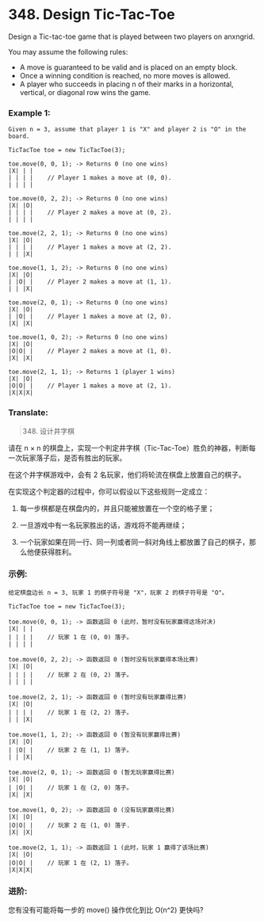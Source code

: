 # 348. Design Tic-Tac-Toe

Design a Tic-tac-toe game that is played between two players on anxngrid.

You may assume the following rules:

* A move is guaranteed to be valid and is placed on an empty block.
* Once a winning condition is reached, no more moves is allowed.
* A player who succeeds in placing n of their marks in a horizontal, vertical, or diagonal row wins the game.


### Example 1:

```
Given n = 3, assume that player 1 is "X" and player 2 is "O" in the board.

TicTacToe toe = new TicTacToe(3);

toe.move(0, 0, 1); -> Returns 0 (no one wins)
|X| | |
| | | |    // Player 1 makes a move at (0, 0).
| | | |

toe.move(0, 2, 2); -> Returns 0 (no one wins)
|X| |O|
| | | |    // Player 2 makes a move at (0, 2).
| | | |

toe.move(2, 2, 1); -> Returns 0 (no one wins)
|X| |O|
| | | |    // Player 1 makes a move at (2, 2).
| | |X|

toe.move(1, 1, 2); -> Returns 0 (no one wins)
|X| |O|
| |O| |    // Player 2 makes a move at (1, 1).
| | |X|

toe.move(2, 0, 1); -> Returns 0 (no one wins)
|X| |O|
| |O| |    // Player 1 makes a move at (2, 0).
|X| |X|

toe.move(1, 0, 2); -> Returns 0 (no one wins)
|X| |O|
|O|O| |    // Player 2 makes a move at (1, 0).
|X| |X|

toe.move(2, 1, 1); -> Returns 1 (player 1 wins)
|X| |O|
|O|O| |    // Player 1 makes a move at (2, 1).
|X|X|X|
```

### Translate:

> 348. 设计井字棋

请在 n × n 的棋盘上，实现一个判定井字棋（Tic-Tac-Toe）胜负的神器，判断每一次玩家落子后，是否有胜出的玩家。

在这个井字棋游戏中，会有 2 名玩家，他们将轮流在棋盘上放置自己的棋子。

在实现这个判定器的过程中，你可以假设以下这些规则一定成立：

1. 每一步棋都是在棋盘内的，并且只能被放置在一个空的格子里；

2. 一旦游戏中有一名玩家胜出的话，游戏将不能再继续；

3. 一个玩家如果在同一行、同一列或者同一斜对角线上都放置了自己的棋子，那么他便获得胜利。

### 示例:

```
给定棋盘边长 n = 3, 玩家 1 的棋子符号是 "X"，玩家 2 的棋子符号是 "O"。

TicTacToe toe = new TicTacToe(3);

toe.move(0, 0, 1); -> 函数返回 0 (此时，暂时没有玩家赢得这场对决)
|X| | |
| | | |    // 玩家 1 在 (0, 0) 落子。
| | | |

toe.move(0, 2, 2); -> 函数返回 0 (暂时没有玩家赢得本场比赛)
|X| |O|
| | | |    // 玩家 2 在 (0, 2) 落子。
| | | |

toe.move(2, 2, 1); -> 函数返回 0 (暂时没有玩家赢得比赛)
|X| |O|
| | | |    // 玩家 1 在 (2, 2) 落子。
| | |X|

toe.move(1, 1, 2); -> 函数返回 0 (暂没有玩家赢得比赛)
|X| |O|
| |O| |    // 玩家 2 在 (1, 1) 落子。
| | |X|

toe.move(2, 0, 1); -> 函数返回 0 (暂无玩家赢得比赛)
|X| |O|
| |O| |    // 玩家 1 在 (2, 0) 落子。
|X| |X|

toe.move(1, 0, 2); -> 函数返回 0 (没有玩家赢得比赛)
|X| |O|
|O|O| |    // 玩家 2 在 (1, 0) 落子.
|X| |X|

toe.move(2, 1, 1); -> 函数返回 1 (此时，玩家 1 赢得了该场比赛)
|X| |O|
|O|O| |    // 玩家 1 在 (2, 1) 落子。
|X|X|X|
```

### 进阶:

您有没有可能将每一步的 move() 操作优化到比 O(n^2) 更快吗?